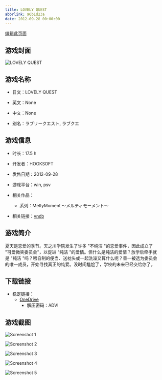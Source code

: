 ```yaml
---
title: LOVELY QUEST
abbrlink: 96b1d23a
date: 2012-09-28 00:00:00
---
```

[编辑此页面](https://github.com/ACG-3/ADV3-source/blob/main/source/_posts/games/LOVELY%20QUEST.md)

## 游戏封面

![LOVELY QUEST](https://pan.timero.xyz/onedrive/img_lib_001/LOVELY%20QUEST_cover.avif)


## 游戏名称

- 日文：LOVELY QUEST
- 英文：None
- 中文：None

- 别名：ラブリークエスト, ラブクエ


## 游戏信息

- 时长：17.5 h
- 开发者：HOOKSOFT
- 发售日期：2012-09-28
- 游戏平台：win, psv
- 相关作品：
   - 系列：MeltyMoment ～メルティモーメント～

- 相关链接：[vndb](https://vndb.org/v10341)


## 游戏简介

夏天是恋爱的季节。天之川学院发生了许多 "不纯洁 "的恋爱事件，因此成立了 "可爱微笑委员会"，以促进 "纯洁 "的爱情。但什么是纯洁的爱情？放学后牵手就是 "纯洁 "吗？喂自制的便当、送枕头或一起洗澡又算什么呢？善一被选为委员会的唯一成员，开始寻找真正的纯爱。没时间尴尬了，学校的未来已经交给你了。




## 下载链接

- 稳定链接：
    - [OneDrive](https://pan.timero.xyz/onedrive/adv_lib_001/LOVELY%20QUEST)
        - 解压密码：ADV!



## 游戏截图


![Screenshot 1](https://pan.timero.xyz/onedrive/img_lib_001/LOVELY%20QUEST_Screenshot_1.avif)

![Screenshot 2](https://pan.timero.xyz/onedrive/img_lib_001/LOVELY%20QUEST_Screenshot_2.avif)

![Screenshot 3](https://pan.timero.xyz/onedrive/img_lib_001/LOVELY%20QUEST_Screenshot_3.avif)

![Screenshot 4](https://pan.timero.xyz/onedrive/img_lib_001/LOVELY%20QUEST_Screenshot_4.avif)

![Screenshot 5](https://pan.timero.xyz/onedrive/img_lib_001/LOVELY%20QUEST_Screenshot_5.avif)

